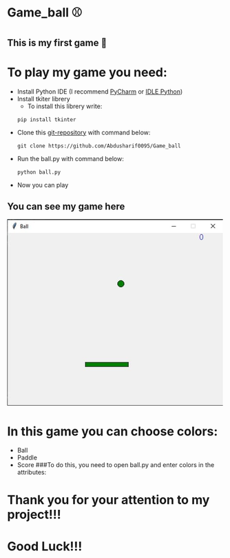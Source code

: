 # Game_ball ⚾
## This is my first game 🎇

# To play my game you need:
- Install Python IDE (I recommend [PyCharm](https://www.jetbrains.com/ru-ru/pycharm/download/) or [IDLE Python](https://www.python.org/downloads)) 
- Install tkiter librery
   + To install this librery write:
   ```
   pip install tkinter
   ```
- Clone this [git-repository](https://github.com/Abdusharif0095/Game_ball) with command below:
   ```
   git clone https://github.com/Abdusharif0095/Game_ball
   ```
- Run the ball.py with command below:
  ```
  python ball.py
  ```
 - Now you can play 
 
## You can see my game here <br>
![Image](view.jpg)

# In this game you can choose colors:
+ Ball
+ Paddle
+ Score
###To do this, you need to open ball.py and enter colors in the attributes:

# Thank you for your attention to my project!!!
# Good Luck!!!
